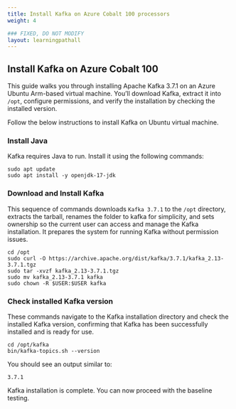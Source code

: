 ```yaml
---
title: Install Kafka on Azure Cobalt 100 processors
weight: 4

### FIXED, DO NOT MODIFY
layout: learningpathall
---
```


## Install Kafka on Azure Cobalt 100

This guide walks you through installing Apache Kafka 3.7.1 on an Azure Ubuntu Arm-based virtual machine. You’ll download Kafka, extract it into `/opt`, configure permissions, and verify the installation by checking the installed version.

Follow the below instructions to install Kafka on Ubuntu virtual machine.

### Install Java

Kafka requires Java to run. Install it using the following commands:
```console
sudo apt update
sudo apt install -y openjdk-17-jdk
```
### Download and Install Kafka

This sequence of commands downloads `Kafka 3.7.1` to the `/opt` directory, extracts the tarball, renames the folder to kafka for simplicity, and sets ownership so the current user can access and manage the Kafka installation. It prepares the system for running Kafka without permission issues.

```console
cd /opt
sudo curl -O https://archive.apache.org/dist/kafka/3.7.1/kafka_2.13-3.7.1.tgz
sudo tar -xvzf kafka_2.13-3.7.1.tgz
sudo mv kafka_2.13-3.7.1 kafka
sudo chown -R $USER:$USER kafka
```

### Check installed Kafka version

These commands navigate to the Kafka installation directory and check the installed Kafka version, confirming that Kafka has been successfully installed and is ready for use.
```console
cd /opt/kafka
bin/kafka-topics.sh --version
```

You should see an output similar to:
```output
3.7.1
```
Kafka installation is complete. You can now proceed with the baseline testing.
